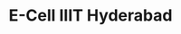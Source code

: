 ---
# Feel free to add content and custom Front Matter to this file.
# To modify the layout, see https://jekyllrb.com/docs/themes/#overriding-theme-defaults

layout: header
permalink: /header/
title: E-Cell IIIT Hyderabad
---